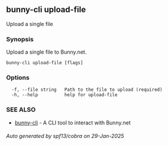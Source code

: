 ## bunny-cli upload-file

Upload a single file

### Synopsis

Upload a single file to Bunny.net.

```
bunny-cli upload-file [flags]
```

### Options

```
  -f, --file string   Path to the file to upload (required)
  -h, --help          help for upload-file
```

### SEE ALSO

* [bunny-cli](bunny-cli.md)	 - A CLI tool to interact with Bunny.net

###### Auto generated by spf13/cobra on 29-Jan-2025
